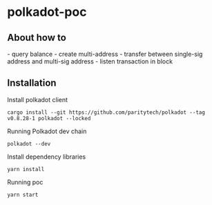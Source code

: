 # polkadot-poc

<h2>About how to</h2>
- query balance
- create multi-address
- transfer between single-sig address and multi-sig address
- listen transaction in block


<h2>Installation</h2>

Install polkadot client

```shell
cargo install --git https://github.com/paritytech/polkadot --tag v0.8.28-1 polkadot --locked 
```

Running Polkadot dev chain

```shell
polkadot --dev
```

Install dependency libraries

```shell
yarn install   
```

Running poc

```shell
yarn start 
```
